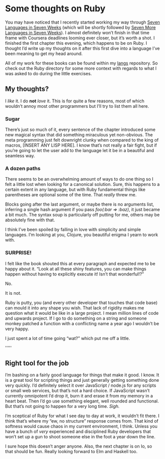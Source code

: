 # Some thoughts on Ruby

You may have noticed that I recently started working my way through [Seven Languages in Seven Weeks](https://pragprog.com/book/btlang/seven-languages-in-seven-weeks) (which will be shortly followed by [Seven More Languages in Seven Weeks](https://pragprog.com/book/7lang/seven-more-languages-in-seven-weeks)). I almost definitely won’t finish in that time frame with Coursera deadlines looming ever closer, but it’s worth a shot. I finished the first chapter this evening, which happens to be on Ruby. I thought I’d write up my thoughts on it after this first dive into a language I’ve been meaning to get my head around.

All of my work for these books can be found within my [langs](https://github.com/Wolfy87/langs) repository. So check out the Ruby directory for some more context with regards to what I was asked to do during the little exercises.

## My thoughts?

I _like_ it. I do **not** _love_ it. This is for quite a few reasons, most of which wouldn’t annoy most other programmers but I’ll try to list them all here.

### Sugar

There’s just so much of it, every sentence of the chapter introduced some new magical syntax that did something miraculous yet non-obvious. The meta programming just felt downright clunky when compared to the king of macros, [INSERT ANY LISP HERE]. I know that’s not really a fair fight, but if you’re going to let the user add to the language let it be in a beautiful and seamless way.

### A dozen paths

There seems to be an overwhelming amount of ways to do one thing so I felt a little lost when looking for a canonical solution. Sure, this happens to a certain extent in any language, but with Ruby fundamental things like parentheses are optional some of the time. That _really_ threw me.

Blocks going after the last argument, or maybe there is no arguments list, inferring a single hash argument if you pass _foo(:bar => :baz)_, it just became a bit much. The syntax soup is particularly off putting for me, others may be absolutely fine with that.

I think I’ve been spoiled by falling in love with simplicity and simple languages. I’m looking at you, Clojure, you beautiful enigma I yearn to work with.

### SURPRISE!

I felt like the book shouted this at every paragraph and expected me to be happy about it. “Look at all these shiny features, you can make things happen without having to explicitly execute it! Isn’t that wonderful!?”

No.

It is not.

Ruby is putty, you (and every other developer that touches that code base) can mould it into any shape you wish. That lack of rigidity makes me question what it would be like in a large project. I mean million lines of code and upwards project. If I go to do something on a string and someone monkey patched a function with a conflicting name a year ago I wouldn’t be very happy.

I just spent a lot of time going “wat?” which put me off a little.

'''''

## Right tool for the job

I’m bashing on a fairly good language for things that make it good. I know. It is a great tool for scripting things and just generally getting something done very quickly. I’d definitely select it over JavaScript / node.js for any scripts or small web services, but that’s not a hard choice. If JavaScript wasn’t currently omnipotent I’d drop it, burn it and erase it from my memory in a heart beat. Then I’d go use something elegant, well rounded and functional. But that’s not going to happen for a very long time. _Sigh._

I’m sceptical of Ruby for what I see day to day at work, it wouldn’t fit there. I think that’s where my “ew, no structure” response comes from. That kind of softness would cause chaos in my current environment, I think. Unless you have a bunch of _very_ experienced and disciplined Ruby developers that won’t set up a gun to shoot someone else in the foot a year down the line.

I sure hope this doesn’t anger anyone. Also, the next chapter is on Io, so that should be fun. Really looking forward to Elm and Haskell too.
